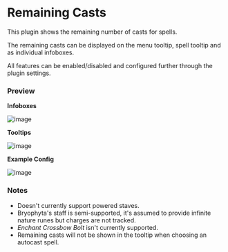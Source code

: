 # Remaining Casts

This plugin shows the remaining number of casts for spells.

The remaining casts can be displayed on the menu tooltip, spell tooltip and as individual infoboxes.

All features can be enabled/disabled and configured further through the plugin settings.

### Preview
**Infoboxes**

![image](https://user-images.githubusercontent.com/109300410/209392220-2aed7f2a-31f0-4df3-a7f6-fa35dd73eb69.png)

**Tooltips**

![image](https://user-images.githubusercontent.com/109300410/209392421-30ac6aaf-a258-409f-8880-08bb89e6ad2d.png)

**Example Config**

![image](https://user-images.githubusercontent.com/109300410/209392855-c9eeeb02-3234-40d6-a17a-167e57e5c61d.png)


### Notes

- Doesn't currently support powered staves.
- Bryophyta's staff is semi-supported, it's assumed to provide infinite nature runes but charges are not tracked.
- *Enchant Crossbow Bolt* isn't currently supported.
- Remaining casts will not be shown in the tooltip when choosing an autocast spell.
